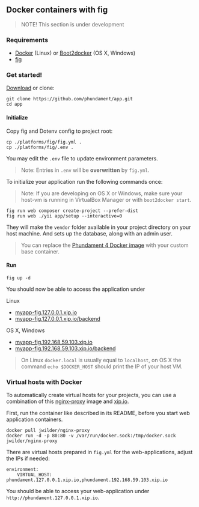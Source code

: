 Docker containers with fig
-------------------------

> NOTE! This section is under development

### Requirements

- [Docker](https://www.docker.com) (Linux) or [Boot2docker](http://boot2docker.io) (OS X, Windows)
- [fig](http://www.fig.sh)

### Get started!

[Download](https://github.com/phundament/app/tags) or clone:

    git clone https://github.com/phundament/app.git
    cd app

#### Initialize

Copy fig and Dotenv config to project root:

    cp ./platforms/fig/fig.yml .
    cp ./platforms/fig/.env .

You may edit the `.env` file to update environment parameters.

> Note: Entries in `.env` will be **overwritten** by `fig.yml`.

To initialize your application run the following commands once:

> Note: If you are developing on OS X or Windows, make sure your host-vm is running in VirtualBox Manager or with `boot2docker start`.

    fig run web composer create-project --prefer-dist
    fig run web ./yii app/setup --interactive=0

They will make the `vendor` folder available in your project directory on your host machine.
And sets up the database, along with an admin user.

> You can replace the [Phundament 4 Docker image](https://github.com/phundament/docker) with your custom base container.


#### Run

    fig up -d

You should now be able to access the application under 

Linux

- [myapp-fig.127.0.0.1.xip.io](http://myapp-fig.127.0.0.1.xip.io)
- [myapp-fig.127.0.0.1.xip.io/backend](http://myapp-fig.127.0.0.1.xip.io/backend)

OS X, Windows

- [myapp-fig.192.168.59.103.xip.io](http://myapp-fig.192.168.59.103.xip.io)
- [myapp-fig.192.168.59.103.xip.io/backend](http://myapp-fig.192.168.59.103.xip.io/backend)

> On Linux `docker.local` is usually equal to `localhost`, on OS X the command `echo $DOCKER_HOST` should print the IP of your host VM.


### Virtual hosts with Docker

To automatically create virtual hosts for your projects, you can use a combination of this [nginx-proxy](https://registry.hub.docker.com/u/jwilder/nginx-proxy/)
image and [xip.io](http://xip.io).

First, run the container like described in its README, before you start web application containers.

```
docker pull jwilder/nginx-proxy
docker run -d -p 80:80 -v /var/run/docker.sock:/tmp/docker.sock jwilder/nginx-proxy
```

There are virtual hosts prepared in `fig.yml` for the web-applications, adjust the IPs if needed:
 
```
environment:
    VIRTUAL_HOST: phundament.127.0.0.1.xip.io,phundament.192.168.59.103.xip.io
```
 
You should be able to access your web-application under `http://phundament.127.0.0.1.xip.io`. 
